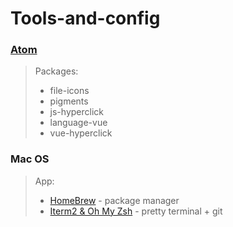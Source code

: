 # Tools-and-config

### [Atom](https://atom.io/)
> Packages:
>
> - file-icons
> - pigments
> - js-hyperclick
> - language-vue
> - vue-hyperclick

### Mac OS
> App:
>
> - [HomeBrew](https://brew.sh/) - package manager
> - [Iterm2 & Oh My Zsh](https://gist.github.com/kevin-smets/8568070) - pretty terminal + git
>
